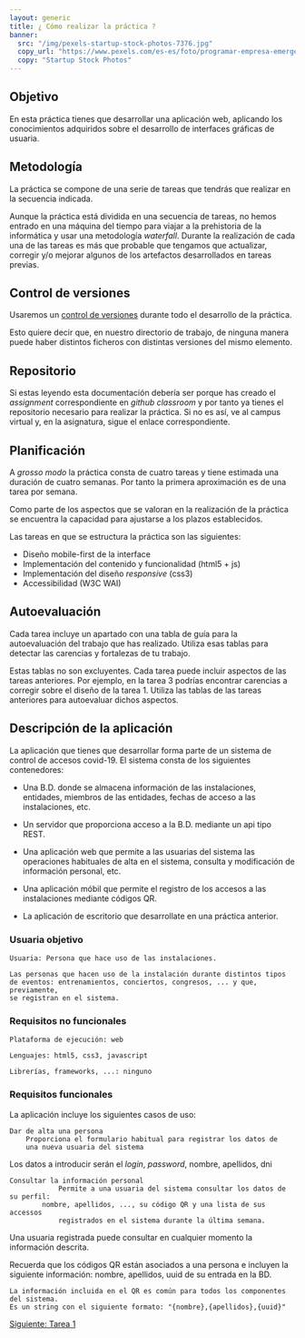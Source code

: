 ```yaml
---
layout: generic
title: ¿ Cómo realizar la práctica ?
banner:
  src: "/img/pexels-startup-stock-photos-7376.jpg"
  copy_url: "https://www.pexels.com/es-es/foto/programar-empresa-emergente-lista-de-pendientes-concepto-7376/"
  copy: "Startup Stock Photos"
---
```


## Objetivo

En esta práctica tienes que desarrollar una aplicación web, aplicando
los conocimientos adquiridos sobre el desarrollo de interfaces
gráficas de usuaria.


## Metodología

La práctica se compone de una serie de tareas que tendrás que realizar
en la secuencia indicada.

Aunque la práctica está dividida en una secuencia de tareas, no hemos
entrado en una máquina del tiempo para viajar a la prehistoria de la
informática y usar una metodología _waterfall_. Durante la realización
de cada una de las tareas es más que probable que tengamos que
actualizar, corregir y/o mejorar algunos de los artefactos
desarrollados en tareas previas.


## Control de versiones

Usaremos un [control de
versiones](https://en.wikipedia.org/wiki/Version_control) durante todo
el desarrollo de la práctica.

Esto quiere decir que, en nuestro directorio de trabajo, de ninguna
manera puede haber distintos ficheros con distintas versiones del
mismo elemento.


## Repositorio

Si estas leyendo esta documentación debería ser porque has creado el
_assignment_ correspondiente en _github classroom_ y por tanto ya
tienes el repositorio necesario para realizar la práctica. Si no es
así, ve al campus virtual y, en la asignatura, sigue el enlace
correspondiente.


## Planificación

A _grosso modo_ la práctica consta de cuatro tareas y tiene estimada
una duración de cuatro semanas. Por tanto la primera aproximación es
de una tarea por semana.

Como parte de los aspectos que se valoran en la realización de la
práctica se encuentra la capacidad para ajustarse a los plazos
establecidos.


Las tareas en que se estructura la práctica son las siguientes:

  * Diseño mobile-first de la interface
  * Implementación del contenido y funcionalidad (html5 + js)
  * Implementación del diseño _responsive_ (css3)
  * Accessibilidad (W3C WAI)
  
  
## Autoevaluación

Cada tarea incluye un apartado con una tabla de guía para la
autoevaluación del trabajo que has realizado. Utiliza esas tablas para
detectar las carencias y fortalezas de tu trabajo.

Estas tablas no son excluyentes. Cada tarea puede incluir aspectos de
las tareas anteriores. Por ejemplo, en la tarea 3 podrías encontrar
carencias a corregir sobre el diseño de la tarea 1. Utiliza las tablas de las tareas
anteriores para autoevaluar dichos aspectos.


## Descripción de la aplicación

La aplicación que tienes que desarrollar forma parte de un sistema de
control de accesos covid-19. El sistema consta de los siguientes
contenedores:

  - Una B.D. donde se almacena información de las instalaciones,
    entidades, miembros de las entidades, fechas de acceso a las
    instalaciones, etc.
  
  - Un servidor que proporciona acceso a la B.D. mediante un api tipo
    REST.
  
  - Una aplicación web que permite a las usuarias del sistema las
    operaciones habituales de alta en el sistema, consulta y
    modificación de información personal, etc.
  
  - Una aplicación móbil que permite el registro de los accesos a las
    instalaciones mediante códigos QR.
  
  - La aplicación de escritorio que desarrollate en una práctica anterior.

 
### Usuaria objetivo
    
	Usuaria: Persona que hace uso de las instalaciones.
	
    Las personas que hacen uso de la instalación durante distintos tipos
    de eventos: entrenamientos, conciertos, congresos, ... y que, previamente,
	se registran en el sistema.


### Requisitos no funcionales

	Plataforma de ejecución: web
	
    Lenguajes: html5, css3, javascript
	
	Librerías, frameworks, ...: ninguno
	

### Requisitos funcionales

La aplicación incluye los siguientes casos de uso:

	Dar de alta una persona
		Proporciona el formulario habitual para registrar los datos de
		una nueva usuaria del sistema

Los datos a introducir serán el _login_, _password_, nombre,
apellidos, dni


	Consultar la información personal
                Permite a una usuaria del sistema consultar los datos de su perfil:
         	nombre, apellidos, ..., su código QR y una lista de sus accessos
                registrados en el sistema durante la última semana.

Una usuaria registrada puede consultar en cualquier momento la
información descrita.

Recuerda que los códigos QR están asociados a una persona e incluyen la siguiente
información: nombre, apellidos, uuid de su entrada en la BD.

    La información incluida en el QR es común para todos los componentes del sistema.
	Es un string con el siguiente formato: "{nombre},{apellidos},{uuid}"
	

<a href="{{page.url|baseUrl}}tarea_1" class="paper-btn">Siguiente: Tarea 1</a>
